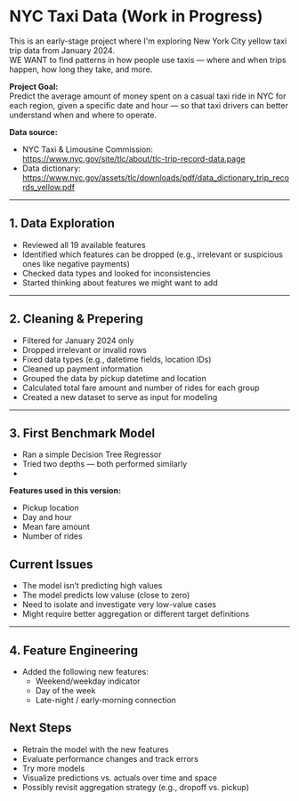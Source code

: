 # NYC Taxi Data (Work in Progress)

This is an early-stage project where I'm exploring New York City yellow taxi trip data from January 2024.  
WE WANT to find patterns in how people use taxis — where and when trips happen, how long they take, and more.

**Project Goal:**  
Predict the average amount of money spent on a casual taxi ride in NYC for each region, given a specific date and hour — so that taxi drivers can better understand when and where to operate.

**Data source:**  
- NYC Taxi & Limousine Commission: https://www.nyc.gov/site/tlc/about/tlc-trip-record-data.page  
- Data dictionary: https://www.nyc.gov/assets/tlc/downloads/pdf/data_dictionary_trip_records_yellow.pdf

---

## 1. Data Exploration

- Reviewed all 19 available features  
- Identified which features can be dropped (e.g., irrelevant or suspicious ones like negative payments)  
- Checked data types and looked for inconsistencies  
- Started thinking about features we might want to add

---

## 2. Cleaning & Prepering

- Filtered for January 2024 only  
- Dropped irrelevant or invalid rows  
- Fixed data types (e.g., datetime fields, location IDs)  
- Cleaned up payment information
- Grouped the data by pickup datetime and location  
- Calculated total fare amount and number of rides for each group  
- Created a new dataset to serve as input for modeling

---

## 3. First Benchmark Model

- Ran a simple Decision Tree Regressor  
- Tried two depths — both performed similarly
- 
**Features used in this version:**
- Pickup location
- Day and hour
- Mean fare amount
- Number of rides

## Current Issues

- The model isn’t predicting high values  
- The model predicts low valuse (close to zero) 
- Need to isolate and investigate very low-value cases  
- Might require better aggregation or different target definitions  

---


## 4. Feature Engineering

- Added the following new features:
  - Weekend/weekday indicator
  - Day of the week
  - Late-night / early-morning connection


## Next Steps

- Retrain the model with the new features 
- Evaluate performance changes and track errors  
- Try more models 
- Visualize predictions vs. actuals over time and space  
- Possibly revisit aggregation strategy (e.g., dropoff vs. pickup)  
